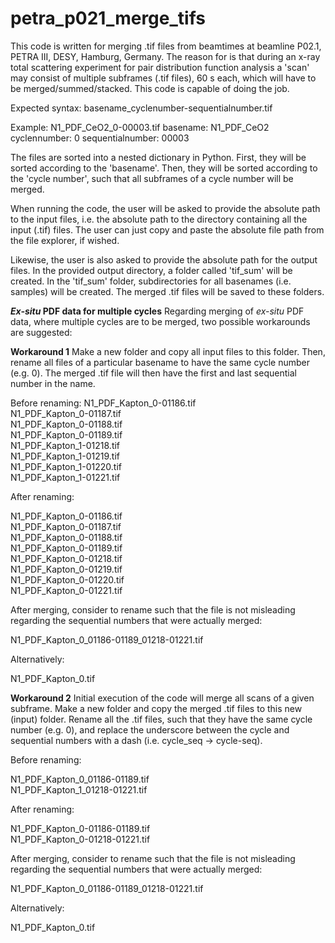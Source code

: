 # petra_p021_merge_tifs

This code is written for merging .tif files from beamtimes at beamline P02.1,
PETRA III, DESY, Hamburg, Germany. The reason for is that during an x-ray total
scattering experiment for pair distribution function analysis a 'scan' may
consist of multiple subframes (.tif files), 60 s each, which will have to be
merged/summed/stacked. This code is capable of doing the job.

Expected syntax:    basename_cyclenumber-sequentialnumber.tif

Example:            N1_PDF_CeO2_0-00003.tif
  basename:         N1_PDF_CeO2
  cyclennumber:     0
  sequentialnumber: 00003

The files are sorted into a nested dictionary in Python. First, they will be
sorted according to the 'basename'. Then, they will be sorted according to the
'cycle number', such that all subframes of a cycle number will be merged.

When running the code, the user will be asked to provide the absolute path to
the input files, i.e. the absolute path to the directory containing all the
input (.tif) files. The user can just copy and paste the absolute file path from
the file explorer, if wished.

Likewise, the user is also asked to provide the absolute path for the output
files. In the provided output directory, a folder called 'tif_sum' will be
created. In the 'tif_sum' folder, subdirectories for all basenames
(i.e. samples) will be created. The merged .tif files will be saved to these
folders.

**_Ex-situ_ PDF data for multiple cycles**
Regarding merging of _ex-situ_ PDF data, where multiple cycles are to be merged,
two possible workarounds are suggested:

**Workaround 1**
Make a new folder and copy all input files to this folder. Then, rename all
files of a particular basename to have the same cycle number (e.g. 0). The
merged .tif file will then have the first and last sequential number in the
name.

Before renaming:
N1_PDF_Kapton_0-01186.tif  
N1_PDF_Kapton_0-01187.tif  
N1_PDF_Kapton_0-01188.tif  
N1_PDF_Kapton_0-01189.tif  
N1_PDF_Kapton_1-01218.tif  
N1_PDF_Kapton_1-01219.tif  
N1_PDF_Kapton_1-01220.tif  
N1_PDF_Kapton_1-01221.tif  

After renaming:

N1_PDF_Kapton_0-01186.tif  
N1_PDF_Kapton_0-01187.tif  
N1_PDF_Kapton_0-01188.tif  
N1_PDF_Kapton_0-01189.tif  
N1_PDF_Kapton_0-01218.tif  
N1_PDF_Kapton_0-01219.tif  
N1_PDF_Kapton_0-01220.tif  
N1_PDF_Kapton_0-01221.tif  

After merging, consider to rename such that the file is not misleading regarding
the sequential numbers that were actually merged:

N1_PDF_Kapton_0_01186-01189_01218-01221.tif

Alternatively:

N1_PDF_Kapton_0.tif

**Workaround 2**
Initial execution of the code will merge all scans of a given subframe. Make a
new folder and copy the merged .tif files to this new (input) folder. Rename all
the .tif files, such that they have the same cycle number (e.g. 0), and replace
the underscore between the cycle and sequential numbers with a dash
(i.e. cycle_seq -> cycle-seq).

Before renaming:

N1_PDF_Kapton_0_01186-01189.tif  
N1_PDF_Kapton_1_01218-01221.tif  

After renaming:

N1_PDF_Kapton_0-01186-01189.tif  
N1_PDF_Kapton_0-01218-01221.tif  

After merging, consider to rename such that the file is not misleading regarding
the sequential numbers that were actually merged:

N1_PDF_Kapton_0_01186-01189_01218-01221.tif

Alternatively:

N1_PDF_Kapton_0.tif
